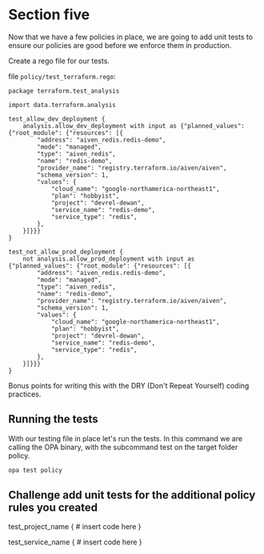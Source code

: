 # Section five 

Now that we have a few policies in place, we are going to add unit tests to ensure our policies are good before we enforce them in production.

Create a rego file for our tests. 

file `policy/test_terraform.rego`:

```rego
package terraform.test_analysis

import data.terraform.analysis

test_allow_dev_deployment {
	analysis.allow_dev_deployment with input as {"planned_values": {"root_module": {"resources": [{
		"address": "aiven_redis.redis-demo",
		"mode": "managed",
		"type": "aiven_redis",
		"name": "redis-demo",
		"provider_name": "registry.terraform.io/aiven/aiven",
		"schema_version": 1,
		"values": {
			"cloud_name": "google-northamerica-northeast1",
			"plan": "hobbyist",
			"project": "devrel-dewan",
			"service_name": "redis-demo",
			"service_type": "redis",
		},
	}]}}}
}

test_not_allow_prod_deployment {
	not analysis.allow_prod_deployment with input as {"planned_values": {"root_module": {"resources": [{
		"address": "aiven_redis.redis-demo",
		"mode": "managed",
		"type": "aiven_redis",
		"name": "redis-demo",
		"provider_name": "registry.terraform.io/aiven/aiven",
		"schema_version": 1,
		"values": {
			"cloud_name": "google-northamerica-northeast1",
			"plan": "hobbyist",
			"project": "devrel-dewan",
			"service_name": "redis-demo",
			"service_type": "redis",
		},
	}]}}}
}

```
Bonus points for writing this with the DRY (Don't Repeat Yourself) coding practices.

## Running the tests

With our testing file in place let's run the tests. In this command we are calling the OPA binary, with the subcommand test on the target folder policy.

```bash
opa test policy
```

## Challenge add unit tests for the additional policy rules you created

test_project_name {
    # insert code here
}

test_service_name {
    # insert code here
}
